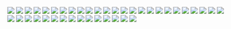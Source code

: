![](https://waylonwalker.com/stories/want-to-break-into-data-science-start-building.png)
![](https://waylonwalker.com/stories/writing-code-is-like-lego-not-string-theory.png)
![](https://waylonwalker.com/stories/using-my-notes-bash.png)
![](https://waylonwalker.com/stories/three-ds-openings.png)
![](https://waylonwalker.com/stories/use-venv.png)
![](https://waylonwalker.com/stories/share-knowledge-someone-needs.png)
![](https://waylonwalker.com/stories/shrare-knowledge-dont-hold-tight.png)
![](https://waylonwalker.com/stories/running-ci-for-hacktoberfest-kedro.png)
![](https://waylonwalker.com/stories/quick-tdb.png)
![](https://waylonwalker.com/stories/practice-learning-new-takes-lots.png)
![](https://waylonwalker.com/stories/progress-over-perfection-comment.png)
![](https://waylonwalker.com/stories/practice-in-small-increments-big-impact.png)
![](https://waylonwalker.com/stories/power-is-nothing-without-control.png)
![](https://waylonwalker.com/stories/practice-adjacent-technology-change-thinking.png)
![](https://waylonwalker.com/stories/new-post-k166.png)
![](https://waylonwalker.com/stories/new-post-fix-git-commit-author.png)
![](https://waylonwalker.com/stories/new-discuss-what-are-good-interview-questions.png)
![](https://waylonwalker.com/stories/new-post-designing-kedro-router.png)
![](https://waylonwalker.com/stories/kedro-run-only-missing.png)
![](https://waylonwalker.com/stories/kedro-pull-568-nearly-complete.png)
![](https://waylonwalker.com/stories/kedro-2-new-issues.png)
![](https://waylonwalker.com/stories/kedro-5680-merged.png)
![](https://waylonwalker.com/stories/itertools.product-cars-regions.png)
![](https://waylonwalker.com/stories/kedro-0_16_6-released.png)
![](https://waylonwalker.com/stories/interview-ask-high-level.png)
![](https://waylonwalker.com/stories/interview-ask-for-pr-review.png)
![](https://waylonwalker.com/stories/how-do-you-test-data-pipelines-story.png)
![](https://waylonwalker.com/stories/im-in-second-brain-list.png)
![](https://waylonwalker.com/stories/hacktoberfest-2020-kedro-538-tests-pass.png)
![](https://waylonwalker.com/stories/get-python-help-without-google.png)
![](https://waylonwalker.com/stories/discuss-good-interview-questions-3-DEV-RT.png)
![](https://waylonwalker.com/stories/find-kedro-de1-contributor.png)
![](https://waylonwalker.com/stories/discovered-social-cards.png)
![](https://waylonwalker.com/stories/disable-base-pip.png)
![](https://waylonwalker.com/stories/ahrefs-broken-links.png)
![](https://waylonwalker.com/stories/be-intensional-build-you-social-network.png)
![](https://waylonwalker.com/stories/TIL-xyours-xtheirs.png)
![](https://waylonwalker.com/stories/TIL-kedro-sorts-nodes.png)
![](https://waylonwalker.com/stories/TIL-pip-install-square-bracket.png)
![](https://waylonwalker.com/stories/STUPID-singleton-guilty.png)
